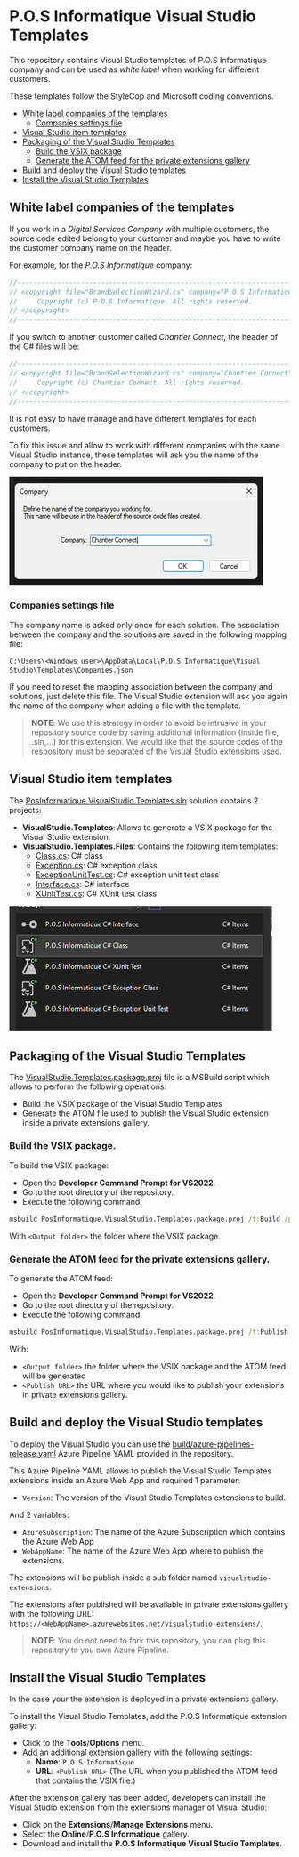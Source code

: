# P.O.S Informatique Visual Studio Templates

This repository contains Visual Studio templates of P.O.S Informatique company and can be used
as *white label* when working for different customers.

These templates follow the StyleCop and Microsoft coding conventions.

- [White label companies of the templates](#white-label-companies-of-the-templates)
  - [Companies settings file](#companies-settings-file)
- [Visual Studio item templates](#visual-studio-item-templates)
- [Packaging of the Visual Studio Templates](#packaging-of-the-visual-studio-templates)
  - [Build the VSIX package](#build-the-vsix-package)
  - [Generate the ATOM feed for the private extensions gallery](#generate-the-atom-feed-for-the-private-extensions-gallery)
- [Build and deploy the Visual Studio templates](#build-and-deploy-the-visual-studio-templates)
- [Install the Visual Studio Templates](#install-the-visual-studio-templates)

## White label companies of the templates
If you work in a *Digital Services Company* with multiple customers, the source code edited
belong to your customer and maybe you have to write the customer company name on the header.

For example, for the *P.O.S Informatique* company:
```csharp
//-----------------------------------------------------------------------
// <copyright file="BrandSelectionWizard.cs" company="P.O.S Informatique">
//     Copyright (c) P.O.S Informatique. All rights reserved.
// </copyright>
//-----------------------------------------------------------------------
```

If you switch to another customer called *Chantier Connect*, the header of the C# files
will be:
```csharp
//-----------------------------------------------------------------------
// <copyright file="BrandSelectionWizard.cs" company="Chantier Connect">
//     Copyright (c) Chantier Connect. All rights reserved.
// </copyright>
//-----------------------------------------------------------------------
```

It is not easy to have manage and have different templates for each customers.

To fix this issue and allow to work with different companies with the same Visual Studio instance, these
templates will ask you the name of the company to put on the header.

![Ask Company](docs/AskCompany.png)

### Companies settings file

The company name is asked only once for each solution.
The association between the company and the solutions are saved in the following mapping file:

```
C:\Users\<Windows user>\AppData\Local\P.O.S Informatique\Visual Studio\Templates\Companies.json
```

If you need to reset the mapping association between the company and solutions, just delete
this file. The Visual Studio extension will ask you again the name of the company when adding
a file with the template.

> **NOTE**: We use this strategy in order to avoid be intrusive in your repository source code
by saving additional information (inside file, .sln,...) for this extension. We would
like that the source codes of the respository must be separated of the Visual Studio extensions used.

## Visual Studio item templates
The [PosInformatique.VisualStudio.Templates.sln](PosInformatique.VisualStudio.Templates.sln) solution contains 2 projects:
- **VisualStudio.Templates**: Allows to generate a VSIX package for the Visual Studio extension.
- **VisualStudio.Templates.Files**: Contains the following item templates:
  - [Class.cs](./src/VisualStudio.Templates.Files/Class.cs): C# class
  - [Exception.cs](./src/VisualStudio.Templates.Files/Exception.cs): C# exception class
  - [ExceptionUnitTest.cs](./src/VisualStudio.Templates.Files/ExceptionUnitTest.cs): C# exception unit test class
  - [Interface.cs](./src/VisualStudio.Templates.Files/Interface.cs): C# interface
  - [XUnitTest.cs](./src/VisualStudio.Templates.Files/XUnitTest.cs): C# XUnit test class

![Templates](docs/Templates.png)

## Packaging of the Visual Studio Templates
The [VisualStudio.Templates.package.proj](./VisualStudio.Templates.package.proj)
file is a MSBuild script which allows to perform the following operations:
- Build the VSIX package of the Visual Studio Templates
- Generate the ATOM file used to publish the Visual Studio extension inside a private extensions gallery.

### Build the VSIX package.
To build the VSIX package:
- Open the **Developer Command Prompt for VS2022**.
- Go to the root directory of the repository.
- Execute the following command:

```cmd
msbuild PosInformatique.VisualStudio.Templates.package.proj /t:Build /p:OutDir="<Output folder>"
```

With `<Output folder>` the folder where the VSIX package.

### Generate the ATOM feed for the private extensions gallery.
To generate the ATOM feed:
- Open the **Developer Command Prompt for VS2022**.
- Go to the root directory of the repository.
- Execute the following command:

```cmd
msbuild PosInformatique.VisualStudio.Templates.package.proj /t:Publish /p:OutDir="<Output folder>" /p:PublishUrl="<Publish URL>"
```

With:
- `<Output folder>` the folder where the VSIX package and the ATOM feed will be generated
- `<Publish URL>` the URL where you would like to publish your extensions in private extensions gallery.

## Build and deploy the Visual Studio templates
To deploy the Visual Studio you can use the
[build/azure-pipelines-release.yaml](./build/azure-pipelines-release.yaml)
Azure Pipeline YAML provided in the repository.

This Azure Pipeline YAML allows to publish the Visual Studio Templates extensions
inside an Azure Web App and required 1 parameter:
- `Version`: The version of the Visual Studio Templates extensions to build.

And 2 variables:
- `AzureSubscription`: The name of the Azure Subscription which contains the Azure Web App
- `WebAppName`: The name of the Azure Web App where to publish the extensions.

The extensions will be publish inside a sub folder named `visualstudio-extensions`.

The extensions after published will be available in private extensions gallery with the following URL:
`https://<WebAppName>.azurewebsites.net/visualstudio-extensions/`.

> **NOTE**: You do not need to fork this repository, you can plug this repository to you own Azure Pipeline.

## Install the Visual Studio Templates
In the case your the extension is deployed in a private extensions gallery.

To install the Visual Studio Templates, add the P.O.S Informatique extension gallery:
- Click to the **Tools**/**Options** menu.
- Add an additional extension gallery with the following settings:
  - **Name**: `P.O.S Informatique`
  - **URL**: `<Publish URL>` (The URL when you published the ATOM feed that contains the VSIX file.)

After the extension gallery has been added, developers can install the Visual Studio extension
from the extensions manager of Visual Studio:
- Click on the **Extensions**/**Manage Extensions** menu.
- Select the **Online**/**P.O.S Informatique** gallery.
- Download and install the **P.O.S Informatique Visual Studio Templates**.